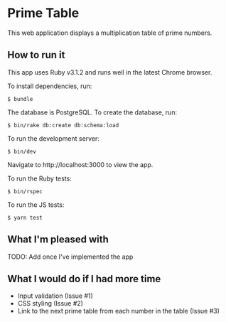 # Prime Table

This web application displays a multiplication table of prime numbers.

## How to run it

This app uses Ruby v3.1.2 and runs well in the latest Chrome browser.

To install dependencies, run:

```console
$ bundle
```

The database is PostgreSQL. To create the database, run:

```console
$ bin/rake db:create db:schema:load
```

To run the development server:

```console
$ bin/dev
```

Navigate to http://localhost:3000 to view the app.

To run the Ruby tests:

```console
$ bin/rspec
```

To run the JS tests:

```console
$ yarn test
```

## What I'm pleased with

TODO: Add once I've implemented the app

## What I would do if I had more time

- Input validation (Issue #1)
- CSS styling (Issue #2)
- Link to the next prime table from each number in the table (Issue #3)
